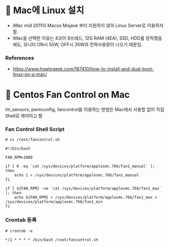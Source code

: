 # :high_brightness: Mac에 Linux 설치
* iMac mid 2011이 Macos Mojave 부터 지원하지 않아 Linux Server로 이용하자 함.
* iMac을 선택한 이유는 4코어 8쓰레드, 12G RAM (4EA), SSD, HDD를 장착했음에도, 모니터 ON시 55W, OFF시 35W의 전략사용량이 나오기 때문임.

### References
* https://www.howtogeek.com/187410/how-to-install-and-dual-boot-linux-on-a-mac/

# :high_brightness: Centos Fan Control on Mac

lm_sensors, pwmconfig, fancontrol을 이용하는 방법은 Mac에서 사용할 없어 직접 Shell로 제어하고 함

### Fan Control Shell Script
```shell
# vi /root/fancontrol.sh
```
```shell
#!/bin/bash

FAN_RPM=1000

if [ 0 -eq `cat /sys/devices/platform/applesmc.768/fan1_manual` ]; then
    echo 1 > /sys/devices/platform/applesmc.768/fan1_manual
fi

if [ ${FAN_RPM} -ne `cat /sys/devices/platform/applesmc.768/fan1_max` ]; then
    echo ${FAN_RPM} > /sys/devices/platform/applesmc.768/fan1_max > /sys/devices/platform/applesmc.768/fan1_min
fi
```

### Crontab 등록
```shell
# crontab -e
```
```shell
*/1 * * * * /bin/bash /root/fancontrol.sh
```
